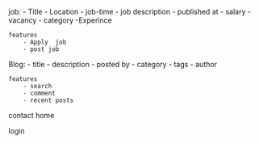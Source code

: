 job: 
    - Title
    - Location
    - job-time
    - job description
    - published at
    - salary
    - vacancy
    - category 
    -Experince 

    features
        - Apply  job
        - post job  

Blog:
    - title
    - description 
    - posted by 
    - category
    - tags
    - author

    features
        - search
        - comment
        - recent posts

contact
home 

login 